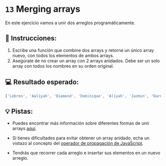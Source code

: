 # `13` Merging arrays

En este ejercicio vamos a unir dos arreglos programáticamente.

## 📝 Instrucciones:

1. Escribe una función que combine dos arrays y retorne un único array nuevo, con todos los elementos de ambos arrays.
2. Asegúrate de no crear un array con 2 arrays anidados. Debe ser un solo array con todos los nombres en su orden original.

## 💻 Resultado esperado:

```js
['Lebron', 'Aaliyah', 'Diamond', 'Dominique', 'Aliyah', 'Jazmin', 'Darnell', 'Lucas', 'Jake', 'Scott', 'Amy', 'Molly', 'Hannah', 'Lucas']
```

## 💡 Pistas:

+ Puedes encontrar más información sobre diferentes formas de unir arrays [aquí](https://www.techiedelight.com/es/merge-elements-two-arrays-javascript/).

+ Si tienes dificultades para evitar obtener un array anidado, echa un vistazo al concepto del [operador de propagación de JavaScript](https://www.educative.io/edpresso/what-is-the-spread-operator-in-javascript).
  
+ Tendrás que recorrer cada arreglo e insertar sus elementos en un nuevo arreglo.
